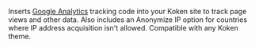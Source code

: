 Inserts [Google Analytics](http://www.google.com/analytics/) tracking code into your Koken site to track page views and other data. Also includes an Anonymize IP option for countries where IP address acquisition isn't allowed. Compatible with any Koken theme.